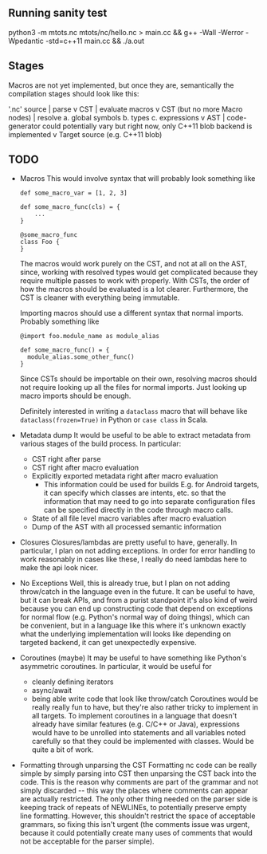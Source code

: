 ## Running sanity test

python3 -m mtots.nc mtots/nc/hello.nc > main.cc && g++ -Wall -Werror -Wpedantic -std=c++11 main.cc && ./a.out

## Stages

Macros are not yet implemented, but once they are,
semantically the compilation stages should look like this:

  '.nc' source
    |
    parse
    v
  CST
    |
    evaluate macros
    v
  CST (but no more Macro nodes)
    |
    resolve
      a. global symbols
      b. types
      c. expressions
    v
  AST
    |
    code-generator
      could potentially vary but
      right now, only C++11 blob
      backend is implemented
    v
  Target source
    (e.g. C++11 blob)


## TODO

* Macros
  This would involve syntax that will probably look something like

  ```
  def some_macro_var = [1, 2, 3]

  def some_macro_func(cls) = {
      ...
  }

  @some_macro_func
  class Foo {
  }
  ```

  The macros would work purely on the CST, and not at all on the AST,
  since, working with resolved types would get complicated because
  they require multiple passes to work with properly.
  With CSTs, the order of how the macros should be evaluated is
  a lot clearer.
  Furthermore, the CST is cleaner with everything being immutable.

  Importing macros should use a different syntax that normal imports.
  Probably something like

  ```
  @import foo.module_name as module_alias

  def some_macro_func() = {
    module_alias.some_other_func()
  }
  ```

  Since CSTs should be importable on their own, resolving macros should
  not require looking up all the files for normal imports.
  Just looking up macro imports should be enough.

  Definitely interested in writing a `dataclass` macro that will
  behave like `dataclass(frozen=True)` in Python or `case class` in
  Scala.

* Metadata dump
  It would be useful to be able to extract metadata from various
  stages of the build process.
  In particular:
  * CST right after parse
  * CST right after macro evaluation
  * Explicitly exported metadata right after macro evaluation
    * This information could be used for builds
      E.g. for Android targets, it can specify which classes
      are intents, etc. so that the information that may
      need to go into separate configuration files can be
      specified directly in the code through macro calls.
  * State of all file level macro variables after macro evaluation
  * Dump of the AST with all processed semantic information

* Closures
  Closures/lambdas are pretty useful to have, generally.
  In particular, I plan on not adding exceptions.
  In order for error handling to work reasonably in cases
  like these, I really do need lambdas here to make
  the api look nicer.

* No Exceptions
  Well, this is already true, but I plan on not adding throw/catch
  in the language even in the future.
  It can be useful to have, but it can break APIs, and from a purist
  standpoint it's also kind of weird because you can end up constructing
  code that depend on exceptions for normal flow (e.g. Python's normal
  way of doing things), which can be convenient, but in a language
  like this where it's unknown exactly what the underlying implementation
  will looks like depending on targeted backend, it can get
  unexpectedly expensive.

* Coroutines (maybe)
  It may be useful to have something like Python's asymmetric coroutines.
  In particular, it would be useful for
    * cleanly defining iterators
    * async/await
    * being able write code that look like throw/catch
  Coroutines would be really really fun to have, but they're also
  rather tricky to implement in all targets.
  To implement coroutines in a language that doesn't already have similar
  features (e.g. C/C++ or Java), expressions would have to be unrolled
  into statements and all variables noted carefully so that they could
  be implemented with classes. Would be quite a bit of work.

* Formatting through unparsing the CST
  Formatting nc code can be really simple by simply parsing into CST
  then unparsing the CST back into the code.
  This is the reason why comments are part of the grammar and not
  simply discarded -- this way the places where comments can appear
  are actually restricted.
  The only other thing needed on the parser side is keeping track of
  repeats of NEWLINEs, to potentially preserve empty line formatting.
  However, this shouldn't restrict the space of acceptable grammars,
  so fixing this isn't urgent (the comments issue was urgent, because
  it could potentially create many uses of comments that would not
  be acceptable for the parser simple).
